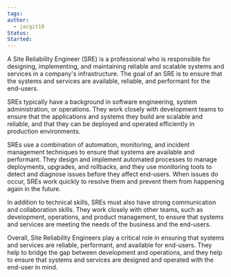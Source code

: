 ```yaml
---
tags: 
author:
  - jacgit18
Status: 
Started:
---
```

A Site Reliability Engineer (SRE) is a professional who is responsible for designing, implementing, and maintaining reliable and scalable systems and services in a company's infrastructure. The goal of an SRE is to ensure that the systems and services are available, reliable, and performant for the end-users.

SREs typically have a background in software engineering, system administration, or operations. They work closely with development teams to ensure that the applications and systems they build are scalable and reliable, and that they can be deployed and operated efficiently in production environments.

SREs use a combination of automation, monitoring, and incident management techniques to ensure that systems are available and performant. They design and implement automated processes to manage deployments, upgrades, and rollbacks, and they use monitoring tools to detect and diagnose issues before they affect end-users. When issues do occur, SREs work quickly to resolve them and prevent them from happening again in the future.

In addition to technical skills, SREs must also have strong communication and collaboration skills. They work closely with other teams, such as development, operations, and product management, to ensure that systems and services are meeting the needs of the business and the end-users.

Overall, Site Reliability Engineers play a critical role in ensuring that systems and services are reliable, performant, and available for end-users. They help to bridge the gap between development and operations, and they help to ensure that systems and services are designed and operated with the end-user in mind.